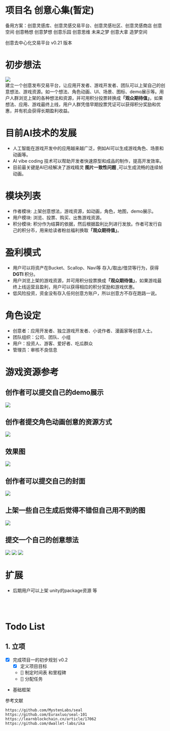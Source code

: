 # 项目名 创意心集(暂定)
备用方案：创意灵感库、创意灵感交易平台、创意灵感社区、创意灵感商店
创意空间 创意畅想 创意梦想 创意乐园 创意思维 未来之梦 创意大拿
造梦空间

创意去中心化交易平台 v0.21 版本

# 初步想法
<img src="./docs/img/生成游戏资源交易平台概念图.png"><br>
建立一个创意发布交易平台，让应用开发者、游戏开发者、团队可以上架自己的创意想法、游戏资源。如一个想法、角色动画、UI、场景、图标、demo展示等。用户人群浏览上架的各种想法和资源，并可用积分投票转换成<B>「观众期待值」</B>，如果想法、应用、游戏最终上线，用户人群凭借早期投票凭证可以获得积分奖励和优惠，并有机会获得长期盈利收益。

# 目前AI技术的发展
* 人工智能在游戏开发中的应用越来越广泛，例如AI可以生成游戏角色、场景和动画等。
* AI vibe coding 技术可以帮助开发者快速原型和成品的制作，提高开发效率。
* 目前最关键是AI已经解决了游戏精灵 <B>图片一致性问题</B> ,可以生成流畅的连续帧动画。

# 模块列表
* 作者模块: 上架创意想法，游戏资源，如动画，角色，地图，demo展示。
* 用户模块: 浏览、投票、购买、出售游戏资源。
* 积分模块: 积分作为结算的依据，然后根据盈利比列进行发放。作者可发行自己的积分币，用来给读者粉丝福利换取<B>「观众期待值」</B>。

# 盈利模式
* 用户可以将资产在Bucket、Scallop、Navi等 存入/取出/借贷等行为，获得<B> DGTI </B> 积分。
* 用户浏览上架的游戏资源，并可用积分投票换成<B>「观众期待值」</B>，如果游戏最终上线运营且盈利，用户可以获得相应的积分奖励和游戏优惠。
* 低风险投资，资金没有存入任何创意方账户，所以创意方不存在跑路一说。

# 角色设定
* 创意者：应用开发者、独立游戏开发者、小说作者、漫画家等创意人士。
* 团队组织：公司、团队、小组
* 用户：投资人、游客、爱好者、吃瓜群众
* 管理员：审核不良信息

# 游戏资源参考

## 创作者可以提交自己的demo展示

<img src="./docs/img/AI蒙武.gif">


## 创作者提交角色动画创意的资源方式

<img src="./docs/img/导出格式.jpg">

## 效果图
<img src="./docs/img/草图.jpg">


## 创作者可以提交自己的封面

<img src="./docs/img/封面.jpg">

## 上架一些自己生成后觉得不错但自己用不到的图

<img src="./docs/img/封面背景.png">

## 提交一个自己的创意想法

<img src="./docs/img/创意想法.jpg">
<img src="./docs//img/demo01.jpg">
<img src="./docs//img/demo02.jpg">


# 扩展
* 后期用户可以上架 unity的package资源 等




<br>
<br>

# Todo List

## 1. 立项

- [x] 完成项目一的初步规划 v0.2
  - [X] 定义项目目标
  - [] 制定时间表 和里程碑
  - [] 分配任务
- 基础框架




参考文献
```
https://github.com/MystenLabs/seal
https://github.com/Euraxluo/seal-101
https://learnblockchain.cn/article/17062
https://github.com/dwallet-labs/ika
```
